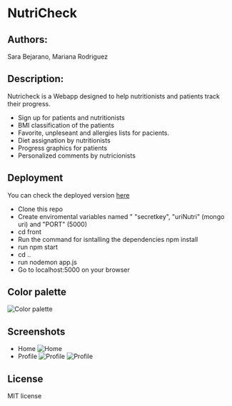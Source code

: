 # NutriCheck

## Authors:

Sara Bejarano, Mariana Rodriguez

## Description:

Nutricheck is a Webapp designed to help nutritionists and patients track their progress.

- Sign up for patients and nutritionists
- BMI classification of the patients
- Favorite, unpleseant and allergies lists for pacients.
- Diet assignation by nutritionists
- Progress graphics for patients
- Personalized comments by nutricionists

## Deployment

You can check the deployed version [here](https://nutricheck.herokuapp.com/)
- Clone this repo
- Create enviromental variables named " "secretkey", "uriNutri" (mongo uri) and "PORT" (5000)
- cd front
- Run the command for isntalling the dependencies npm install
- run npm start
- cd .. 
- run nodemon app.js
- Go to localhost:5000 on your browser

## Color palette
  ![Color palette](https://i.imgur.com/Ra6uGpf.png)


## Screenshots

- Home
  ![Home](https://i.imgur.com/5L651lC.jpg)
- Profile
  ![Profile](https://i.imgur.com/HfJh7vm.png)
  ![Profile](https://i.imgur.com/MONY2sx.png)

## License

MIT license
